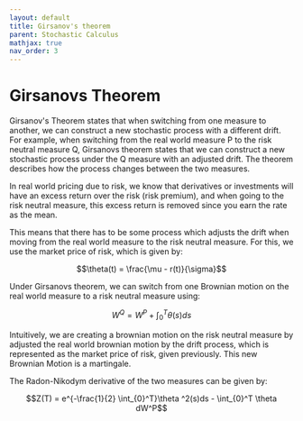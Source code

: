 ```yaml
---
layout: default
title: Girsanov's theorem
parent: Stochastic Calculus
mathjax: true
nav_order: 3
---
```

# Girsanovs Theorem
Girsanov's Theorem states that when switching from one measure to another, we can construct a new stochastic process with a different drift. For example, when switching from the real world measure P to the risk neutral measure Q, Girsanovs theorem states that we can construct a new stochastic process under the Q measure with an adjusted drift. The theorem describes how the process changes between the two measures.

In real world pricing due to risk, we know that derivatives or investments will have an excess return over the risk (risk premium), and when going to the risk neutral measure, this excess return is removed since you earn the rate as the mean. 

This means that there has to be some process which adjusts the drift when moving from the real world measure to the risk neutral measure. For this, we use the market price of risk, which is given by:

$$\theta(t) = \frac{\mu - r(t)}{\sigma}$$

Under Girsanovs theorem, we can switch from one Brownian motion on the real world measure to a risk neutral measure using:

$$W^Q = W^P + \int_{0}^{T}\theta(s) ds$$

Intuitively, we are creating a brownian motion on the risk neutral measure by adjusted the real world brownian motion by the drift process, which is represented as the market price of risk, given previously. This new Brownian Motion is a martingale.

The Radon-Nikodym derivative of the two measures can be given by:

$$Z(T) = e^{-\frac{1}{2} \int_{0}^T}\theta ^2(s)ds - \int_{0}^T \theta dW^P$$

